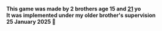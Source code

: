 **This game was made by 2 brothers age 15 and [21](https://www.genome.gov/](https://github.com/damian930)) yo**\
**It was implemented under my older brother's supervision**\
**25 January 2025 🎃**
